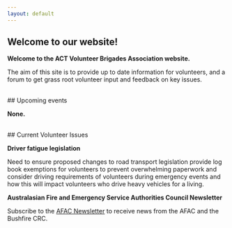 ```yaml
---
layout: default
---
```


## Welcome to our website!

**Welcome to the ACT Volunteer Brigades Association website.**

The aim of this site is to provide up to date information for volunteers, and a forum to get grass root volunteer input and feedback on key issues.

<br />
## Upcoming events

**None.**

<br />
## Current Volunteer Issues

**Driver fatigue legislation**

Need to ensure proposed changes to road transport legislation provide log book exemptions for volunteers to prevent overwhelming paperwork and consider driving requirements of volunteers during emergency events and how this will impact volunteers who drive heavy vehicles for a living.

**Australasian Fire and Emergency Service Authorities Council Newsletter**

Subscribe to the [AFAC Newsletter](http://knowledgeweb.afac.com.au/news/newsletter) to receive news from the AFAC and the Bushfire CRC.

